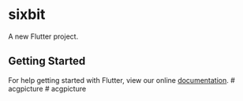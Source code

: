 # sixbit

A new Flutter project.

## Getting Started

For help getting started with Flutter, view our online
[documentation](https://flutter.io/).
#   a c g p i c t u r e  
 #   a c g p i c t u r e  
 